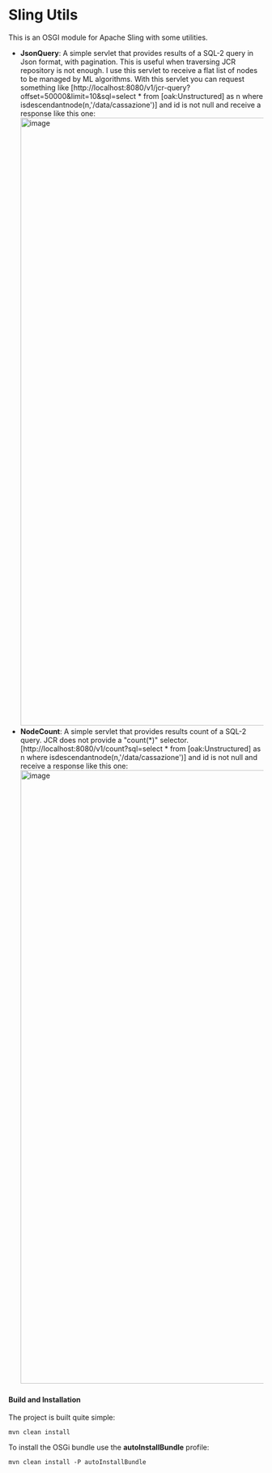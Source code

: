 # Sling Utils

This is an OSGI module for Apache Sling with some utilities.
- **JsonQuery**: A simple servlet that provides results of a SQL-2 query in Json format, with pagination. This is useful when traversing JCR repository is not enough. I use this servlet to receive a flat list of nodes to be managed by ML algorithms. With this servlet you can request something like [http://localhost:8080/v1/jcr-query?offset=50000&limit=10&sql=select * from [oak:Unstructured] as n where isdescendantnode(n,'/data/cassazione')] and id is not null and receive a response like this one: <img width="1199" alt="image" src="https://user-images.githubusercontent.com/18739184/163135819-0166d76c-5d78-43cc-9aea-1c1204a6c937.png">
- **NodeCount**: A simple servlet that provides results count of a SQL-2 query. JCR does not provide a "count(*)" selector.  [http://localhost:8080/v1/count?sql=select * from [oak:Unstructured] as n where isdescendantnode(n,'/data/cassazione')] and id is not null and receive a response like this one: <img width="1210" alt="image" src="https://user-images.githubusercontent.com/18739184/163595003-fb095726-d219-4490-95ae-ab91a41c0643.png">




#### Build and Installation

The project is built quite simple:

    mvn clean install

To install the OSGi bundle use the **autoInstallBundle** profile:

    mvn clean install -P autoInstallBundle

